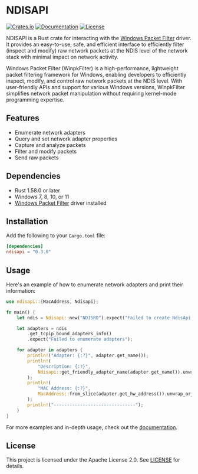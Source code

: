 # NDISAPI

[![Crates.io](https://img.shields.io/crates/v/ndisapi.svg)](https://crates.io/crates/ndisapi)
[![Documentation](https://docs.rs/ndisapi/badge.svg)](https://docs.rs/ndisapi)
[![License](https://img.shields.io/crates/l/ndisapi)](https://github.com/firezone/ndisapi/blob/main/LICENSE)

NDISAPI is a Rust crate for interacting with the [Windows Packet Filter](https://www.ntkernel.com/windows-packet-filter/) driver. It provides an easy-to-use, safe, and efficient interface to efficiently filter (inspect and modify) raw network packets at the NDIS level of the network stack with minimal impact on network activity.

Windows Packet Filter (WinpkFilter) is a high-performance, lightweight packet filtering framework for Windows, enabling developers to efficiently inspect, modify, and control raw network packets at the NDIS level. With user-friendly APIs and support for various Windows versions, WinpkFilter simplifies network packet manipulation without requiring kernel-mode programming expertise.

## Features

- Enumerate network adapters
- Query and set network adapter properties
- Capture and analyze packets
- Filter and modify packets
- Send raw packets

## Dependencies

- Rust 1.58.0 or later
- Windows 7, 8, 10, or 11
- [Windows Packet Filter](https://github.com/wiresock/ndisapi/releases) driver installed

## Installation

Add the following to your `Cargo.toml` file:

```toml
[dependencies]
ndisapi = "0.3.0"
```

## Usage

Here's an example of how to enumerate network adapters and print their information:

```rust
use ndisapi::{MacAddress, Ndisapi};

fn main() {
    let ndis = Ndisapi::new("NDISRD").expect("Failed to create NdisApi instance");

    let adapters = ndis
        .get_tcpip_bound_adapters_info()
        .expect("Failed to enumerate adapters");

    for adapter in adapters {
        println!("Adapter: {:?}", adapter.get_name());
        println!(
            "Description: {:?}",
            Ndisapi::get_friendly_adapter_name(adapter.get_name()).unwrap_or("Unknown".to_string())
        );
        println!(
            "MAC Address: {:?}",
            MacAddress::from_slice(adapter.get_hw_address()).unwrap_or_default()
        );
        println!("-------------------------------");
    }
}
```

For more examples and in-depth usage, check out the [documentation](https://docs.rs/ndisapi).

## License

This project is licensed under the Apache License 2.0. See [LICENSE](https://github.com/firezone/ndisapi/blob/main/LICENSE) for details.

